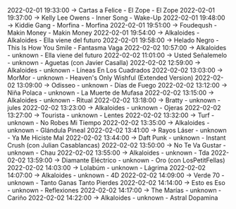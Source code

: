 2022-02-01 19:33:00 -> Cartas a Felice - El Zope - El Zope
2022-02-01 19:37:00 -> Kelly Lee Owens - Inner Song - Wake-Up
2022-02-01 19:48:00 -> Kiddie Gang - Morfina - Morfina
2022-02-01 19:51:00 -> Foudeqush - Makin Money - Makin Money
2022-02-01 19:54:00 -> Alkaloides - Alkaloides - Ella viene del futuro
2022-02-01 19:58:00 -> Helado Negro - This Is How You Smile - Fantasma Vaga
2022-02-02 10:57:00 -> Alkaloides - unknown - Ella viene del futuro
2022-02-02 11:01:00 -> Usted Señalemelo - unknown - Aguetas (con Javier Casalla)
2022-02-02 12:59:00 -> Alkaloides - unknown - Líneas En Los Cuadrados
2022-02-02 13:03:00 -> MorMor - unknown - Heaven's Only Wishful (Extended Version)
2022-02-02 13:09:00 -> Odisseo - unknown - Días de Fuego
2022-02-02 13:12:00 -> Niña Polaca - unknown - La Muerte de Mufasa
2022-02-02 13:15:00 -> Alkaloides - unknown - Ritual
2022-02-02 13:18:00 -> Bratty - unknown - jules
2022-02-02 13:23:00 -> Alkaloides - unknown - Ojeras
2022-02-02 13:27:00 -> Tourista - unknown - Lentes
2022-02-02 13:32:00 -> Turf - unknown - No Robes Mi Tiempo
2022-02-02 13:35:00 -> Alkaloides - unknown - Glándula Pineal
2022-02-02 13:41:00 -> Rayos Láser - unknown - Ya Me Hiciste Mal
2022-02-02 13:44:00 -> Daft Punk - unknown - Instant Crush (con Julian Casablancas)
2022-02-02 13:50:00 -> No Te Va Gustar - unknown - Chau
2022-02-02 13:55:00 -> Alkaloides - unknown - Tda
2022-02-02 13:59:00 -> Diamante Eléctrico - unknown - Oro (con LosPetitFellas)
2022-02-02 14:03:00 -> Lolabúm - unknown - Lágrima
2022-02-02 14:07:00 -> Alkaloides - unknown - 4D
2022-02-02 14:09:00 -> Verde 70 - unknown - Tanto Ganas Tanto Pierdes
2022-02-02 14:14:00 -> Esto es Eso - unknown - Reflexiones
2022-02-02 14:17:00 -> The Marías - unknown - Cariño
2022-02-02 14:22:00 -> Alkaloides - unknown - Astral Dopamina
